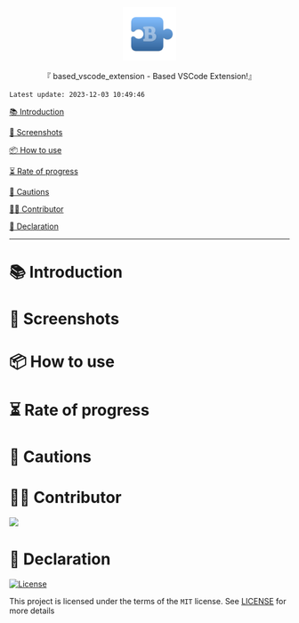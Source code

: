 <div align="center">

  <img id="based_vscode_extension" width="96" alt="based_vscode_extension" src="https://raw.githubusercontent.com/Cierra-Runis/based_vscode_extension/main/assets/icon.png">

  <p>『 based_vscode_extension - Based VSCode Extension!』</p>

</div>

`Latest update: 2023-12-03 10:49:46`

[📚 Introduction](#-Introduction)

[📸 Screenshots](#-Screenshots)

[📦 How to use](#-How-to-use)

[⏳ Rate of progress](#-Rate-of-progress)

[📌 Cautions](#-Cautions)

[🧑‍💻 Contributor](#-Contributor)

[🔦 Declaration](#-Declaration)

---

# 📚 Introduction

# 📸 Screenshots

# 📦 How to use

# ⏳ Rate of progress

# 📌 Cautions

# 🧑‍💻 Contributor

<a href="https://github.com/Cierra-Runis/based_vscode_extension/graphs/contributors">
  <img src="https://contrib.rocks/image?repo=Cierra-Runis/mercurius" />
</a>

# 🔦 Declaration

[![License](https://img.shields.io/github/license/Cierra-Runis/based_vscode_extension)](https://github.com/Cierra-Runis/based_vscode_extension/blob/main/LICENSE)

This project is licensed under the terms of the `MIT` license. See [LICENSE](https://github.com/Cierra-Runis/based_vscode_extension/blob/main/LICENSE) for more details
